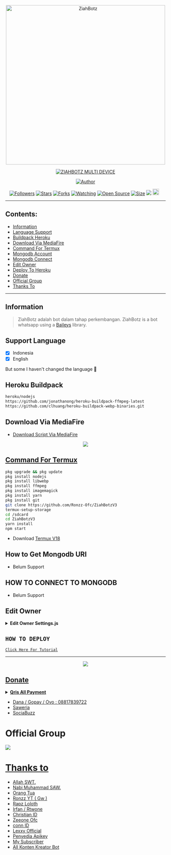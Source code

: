 <p align="center">
<img src="https://github.com/Ronzz-Ofc/ZiahBotzV3/blob/master/temp/media/logoNya.jpg" alt="ZiahBotz" width="500"/>


</p>
<p align="center">
<a href="#"><img title="ZIAHBOTZ MULTI DEVICE" src="https://img.shields.io/badge/ZIAHBOTZ MULTI DEVICE-green?colorA=%23ff0000&colorB=%23017e40&style=for-the-badge"></a>
</p>
<p align="center">
<a href="https://github.com/Ronzz-Ofc"><img title="Author" src="https://img.shields.io/badge/Author-Ronzz YT-red.svg?style=for-the-badge&logo=github"></a>
</p>
<p align="center">
<a href="https://github.com/Ronzz-Ofc/followers"><img title="Followers" src="https://img.shields.io/github/followers/Ronzz-Ofc?color=red&style=flat-square"></a>
<a href="https://github.com/Ronzz-Ofc/ZiahBotzV3/stargazers/"><img title="Stars" src="https://img.shields.io/github/stars/Ronzz-Ofc/ZiahBotzV3?color=blue&style=flat-square"></a>
<a href="https://github.com/Ronzz-Ofc/ZiahBotzV3/network/members"><img title="Forks" src="https://img.shields.io/github/forks/Ronzz-Ofc/ZiahBotzV3?color=red&style=flat-square"></a>
<a href="https://github.com/Ronzz-Ofc/ZiahBotzV3/watchers"><img title="Watching" src="https://img.shields.io/github/watchers/Ronzz-Ofc/ZiahBotzV3?label=Watchers&color=blue&style=flat-square"></a>
<a href="https://github.com/Ronzz-Ofc/ZiahBotzV3"><img title="Open Source" src="https://badges.frapsoft.com/os/v2/open-source.svg?v=103"></a>
<a href="https://github.com/Ronzz-Ofc/ZiahBotzV3/"><img title="Size" src="https://img.shields.io/github/repo-size/Ronzz-Ofc/ZiahBotzV3?style=flat-square&color=green"></a>
<a href="https://hits.seeyoufarm.com"><img src="https://hits.seeyoufarm.com/api/count/incr/badge.svg?url=https%3A%2F%2Fgithub.com%2FRonzz-Ofc%2FZiahBotzV3&count_bg=%2379C83D&title_bg=%23555555&icon=probot.svg&icon_color=%2300FF6D&title=hits&edge_flat=false"/></a>
<a href="https://github.com/Ronzz-Ofc/ZiahBotzV3/graphs/commit-activity"><img height="20" src="https://img.shields.io/badge/Maintained%3F-yes-green.svg"></a>&nbsp;&nbsp;
</p>
</div>

---

## Contents:
- [Information](#information)
- [Language Support](#support-language)
- [Buildpack Heroku](#heroku-buildpack)
- [Download Via MediaFire](#download-via-mediafire)
- [Command For Termux](#command-for-termux)
- [Mongodb Account](#how-to-get-mongodb-uri)
- [Mongodb Connect](#how-to-connect-to-mongodb)
- [Edit Owner](#edit-owner)
- [Deploy To Heroku](#how-to-deploy)
- [Donate](#donate)
- [Official Group](#official-group)
- [Thanks To](#thanks-to)

---

## Information
> ZiahBotz adalah bot dalam tahap perkembangan. ZiahBotz is a bot whatsapp using a [Baileys](https://github.com/adiwajshing/baileys) library.

## Support Language

- [x] Indonesia
- [x] English

But some I haven't changed the language 🛐

## Heroku Buildpack
```bash
heroku/nodejs
https://github.com/jonathanong/heroku-buildpack-ffmpeg-latest
https://github.com/clhuang/heroku-buildpack-webp-binaries.git
```

## Download Via MediaFire
- [Download Script  Via MediaFire](https://youtu.be/lBh31zXSoJU)

<p align="center">
<a href="https://youtu.be/lBh31zXSoJU"><img src="https://telegra.ph/file/95fef3e690ae041ffd7fd.jpg" />
</p>

## Command For Termux
```bash
pkg upgrade && pkg update
pkg install nodejs
pkg install libwebp
pkg install ffmpeg
pkg install imagemagick
pkg install yarn
pkg install git
git clone https://github.com/Ronzz-Ofc/ZiahBotzV3
termux-setup-storage
cd /sdcard
cd ZiahBotzV3
yarn install
npm start
```

- Download [Termux V18](https://sharelink.pw/apktermuxmod)

## How to Get Mongodb URI

- Belum Support

## HOW TO CONNECT TO MONGODB

- Belum Support

## Edit Owner 

<details>
    <summary> <b>Edit Owner Settings.js</b></summary><br/>

```ts
  {
 "contactOwner": "Nomor ke 1 lu",
 "contactOwner2": "Nomor ke 2 lu", 
 "botName": "Nama Bot",
 "ownerName": "Nama lu",
 "sessionName": "session",
 "footer": "Nama Bot © 2022",
 "packname": "Seterah",
 "author": "Seterah",
 
 "youtube": "YouTube lu kalo ga punya kasih tanda min (-) ajah",
 "github": "Github lu",
 "instagram": "Instagram lu",
 "tiktok": "Tiktok lu",
 "website": "Website lu",
 "email": "Email lu",
 "gender": "Gender/Alat kelamin lu",
 "agama": "Agama lu",
 "tanggallahir": "Tanggal lahir lu",
 "umur": "Umur lu",
 "kelas": "Kelas lu",
 "hobi": "Hobi lu",
 "sifat": "Sifat lu",
 "tinggal": "Tempat tinggal lu",
 "suka": "Lu suka apa? ",
 "benci": "Lu benci apa? ",
 
  "login_di": "https://alphabot-api.herokuapp.com",
  "apikey_alpha": "APIKEY LU", 
  
  "login_di": "https://ronzz-api.herokuapp.com",
  "apikey_ronzz": "APIKEY LU",
 
 "login_di": "https://zenzapis.xyz",
 "api_zenz": "APIKEY LU", 
 
 "login_di": "https://atlantic-pedia.co.id/reff/RonzzOfc",
 "apikey_antlatic": "APIKEY LU", 
 
 "payment": {
    "qris": {
      "link_nya": "Link gambar qris lu", 
      "atas_nama": "Nama lu" 
    },
    "dana": {
      "nomer": "Nomor dana lu", 
      "atas_nama": "Nama lu" 
    }},
    
  "pathQris": "./temp/media/qris.jpg", 
  "pathCont": "./temp/media/contributor.jpg", 
  "pathBc": "./temp/media/bc.jpg", 
  "pathThumb": "./temp/media/logoNya.jpg", 
  "pathThumb2": "./temp/media/logo.jpg", 
  "pathMenfes": "./temp/media/menfes.jpg" 
  }
```

</details>

## ```HOW TO DEPLOY```

[`Click Here For Tutorial`](https://youtu.be/RaUQUTrXK90?t=4m28s)<br>

----------

<p align="center">
  <a href="https://youtu.be/SdKHkld2NcI"><img src="https://a.top4top.io/p_2081imvxm1.jpg" />
</p>

## Donate
<details>
<summary> <b>Qris All Payment</b></summary><br/>
<img src="https://telegra.ph/file/3c485ff201d9337be14ef.jpg" />
</details>

- Dana / Gopay / Ovo : 08817839722
- [Saweria](https://saweria.co/RonzzYT)
- [SociaBuzz](https://sociabuzz.com/ronzzofc/donate)

# Official Group
<a href="https://chat.whatsapp.com/Eamzpgum2MXFUch9TBx75M"><img src="https://img.shields.io/badge/Official Group-25D366?style=for-the-badge&logo=whatsapp&logoColor=white" />

# Thanks to
- Allah SWT.
- Nabi Muhammad SAW.
- Orang Tua
- Ronzz YT ( Gw )
- Rapz Loloth
- Irfan / Rtwone
- Christian ID
- Zeeone Ofc
- conn ID
- Lexxy Official
- Penyedia Apikey
- My Subscriber
- All Konten Kreator Bot